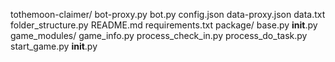 tothemoon-claimer/
    bot-proxy.py
    bot.py
    config.json
    data-proxy.json
    data.txt
    folder_structure.py
    README.md
    requirements.txt
    package/
        base.py
        __init__.py
        game_modules/
            game_info.py
            process_check_in.py
            process_do_task.py
            start_game.py
            __init__.py
